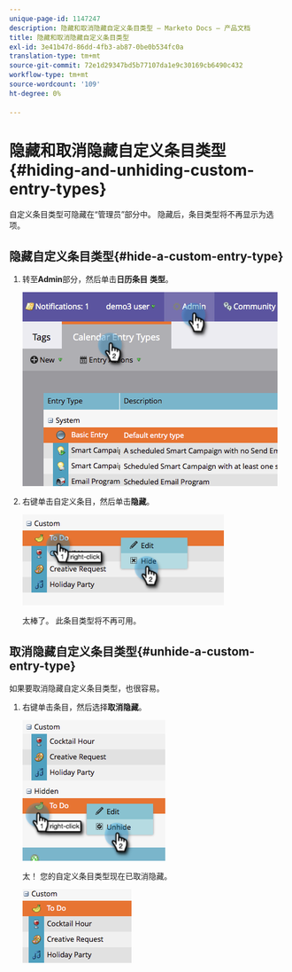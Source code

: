 ```yaml
---
unique-page-id: 1147247
description: 隐藏和取消隐藏自定义条目类型 — Marketo Docs — 产品文档
title: 隐藏和取消隐藏自定义条目类型
exl-id: 3e41b47d-86dd-4fb3-ab87-0be0b534fc0a
translation-type: tm+mt
source-git-commit: 72e1d29347bd5b77107da1e9c30169cb6490c432
workflow-type: tm+mt
source-wordcount: '109'
ht-degree: 0%

---
```


# 隐藏和取消隐藏自定义条目类型{#hiding-and-unhiding-custom-entry-types}

自定义条目类型可隐藏在“管理员”部分中。 隐藏后，条目类型将不再显示为选项。

## 隐藏自定义条目类型{#hide-a-custom-entry-type}

1. 转至&#x200B;**Admin**&#x200B;部分，然后单击&#x200B;**日历条目** **类型**。

   ![](assets/image2014-9-24-10-3a11-3a49.png)

1. 右键单击自定义条目，然后单击&#x200B;**隐藏**。

   ![](assets/image2014-9-24-10-3a11-3a54.png)

   太棒了。 此条目类型将不再可用。

## 取消隐藏自定义条目类型{#unhide-a-custom-entry-type}

如果要取消隐藏自定义条目类型，也很容易。

1. 右键单击条目，然后选择&#x200B;**取消隐藏**。

   ![](assets/image2014-9-24-10-3a12-3a14.png)

   太！ 您的自定义条目类型现在已取消隐藏。

   ![](assets/image2014-9-24-10-3a12-3a19.png)
